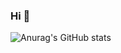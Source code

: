 ### Hi 👋
![Anurag's GitHub stats](https://github-readme-stats.vercel.app/api?username=Linxin1126&show_icons=true&hide=contribs,prs&theme=dark)

<!--
**linxin1126/linxin1126** is a ✨ _special_ ✨ repository because its `README.md` (this file) appears on your GitHub profile.

Here are some ideas to get you started:

- 🔭 I’m currently working on ...
- 🌱 I’m currently learning ...
- 👯 I’m looking to collaborate on ...
- 🤔 I’m looking for help with ...
- 💬 Ask me about ...
- 📫 How to reach me: ...
- 😄 Pronouns: ...
- ⚡ Fun fact: ...
-->
